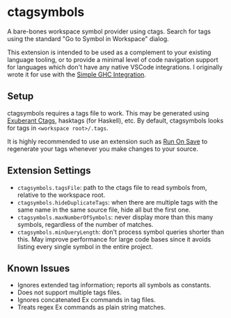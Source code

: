 # ctagsymbols
A bare-bones workspace symbol provider using ctags. Search for tags using the standard "Go to Symbol in Workspace" dialog.

This extension is intended to be used as a complement to your existing language tooling, or to provide a minimal level of
code navigation support for languages which don't have any native VSCode integrations.
I originally wrote it for use with the [Simple GHC Integration](https://marketplace.visualstudio.com/items?itemName=dramforever.vscode-ghc-simple).


## Setup
ctagsymbols requires a tags file to work. This may be generated using [Exuberant Ctags](http://ctags.sourceforge.net), hasktags (for Haskell), etc.
By default, ctagsymbols looks for tags in `<workspace root>/.tags`.

It is highly recommended to use an extension such as [Run On Save](https://marketplace.visualstudio.com/items?itemName=emeraldwalk.RunOnSave)
to regenerate your tags whenever you make changes to your source.


## Extension Settings
* `ctagsymbols.tagsFile`: path to the ctags file to read symbols from, relative to the workspace root.
* `ctagsymbols.hideDuplicateTags`: when there are multiple tags with the same name in the same source file, hide all but the first one.
* `ctagsymbols.maxNumberOfSymbols`: never display more than this many symbols, regardless of the number of matches.
* `ctagsymbols.minQueryLength`: don't process symbol queries shorter than this. May improve performance for large code bases since it avoids listing every single symbol in the entire project.


## Known Issues
* Ignores extended tag information; reports all symbols as constants.
* Does not support multiple tags files.
* Ignores concatenated Ex commands in tag files.
* Treats regex Ex commands as plain string matches.
